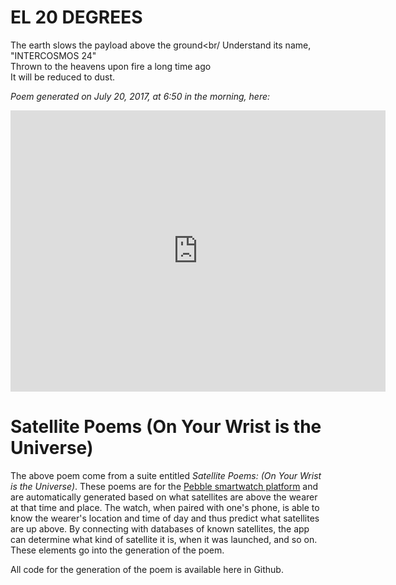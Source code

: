 # EL 20 DEGREES

The earth slows the payload above the ground<br/
Understand its name, "INTERCOSMOS 24"<br/>
Thrown to the heavens upon fire a long time ago<br/>
It will be reduced to dust.<br/>

<em>Poem generated on July 20, 2017, at 6:50 in the morning, here:</em>

<iframe src="https://www.google.com/maps/embed?pb=!1m18!1m12!1m3!1d3004.1347382569106!2d-8.608969185189084!3d41.15341117928638!2m3!1f0!2f0!3f0!3m2!1i1024!2i768!4f13.1!3m3!1m2!1s0x0%3A0x0!2zNDHCsDA5JzEyLjMiTiA4wrAzNicyNC40Ilc!5e0!3m2!1sen!2sus!4v1503807501688" width="600" height="450" frameborder="0" style="border:0" allowfullscreen></iframe>


#  Satellite Poems (On Your Wrist is the Universe)

The above poem come from a suite entitled *Satellite Poems: (On Your Wrist is the Universe)*. These poems are for the [Pebble smartwatch platform](https://apps.getpebble.com/en_US/application/593448abb67f9f814d0009c5) and are automatically generated based on what satellites are above the wearer at that time and place. The watch, when paired with one's phone, is able to know the wearer's location and time of day and thus predict what satellites are up above. By connecting with databases of known satellites, the app can determine what kind of satellite it is, when it was launched, and so on. These elements go into the generation of the poem.

All code for the generation of the poem is available here in Github. 
